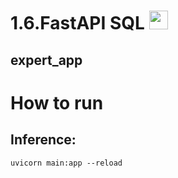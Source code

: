 # 1.6.FastAPI SQL <image src="https://fastapi.tiangolo.com/img/favicon.png" width = "30">
## expert_app

# How to run
## Inference:
```
uvicorn main:app --reload
```
 
